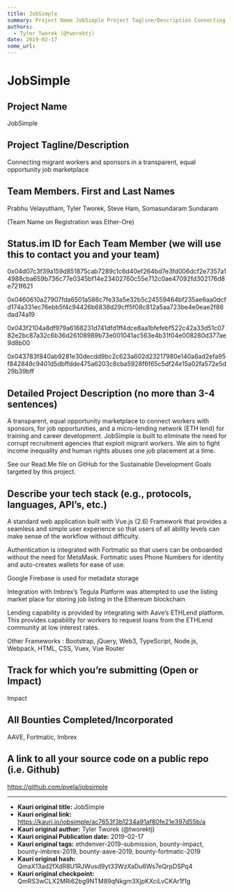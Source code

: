```yaml
---
title: JobSimple
summary: Project Name JobSimple Project Tagline/Description Connecting migrant workers and sponsors in a transparent, equal opportunity job marketplace Team Members. First and Last Names Prabhu Velayutham, Tyler Tworek, Steve Ham, Somasundaram Sundaram (Team Name on Registration was Ether-Ore) Status.im ID for Each Team Member (we will use this to contact you and your team) 0x04d07c3f39a159d851875cab7289c1c6d40ef264bd7e3fd006dcf2e7357a14988cba659b736c77e0345bf14e23402760c55e712c0ae47092fd302176d8e721f621
authors:
  - Tyler Tworek (@tworektj)
date: 2019-02-17
some_url: 
---
```


# JobSimple


## Project Name

JobSimple

## Project Tagline/Description 

Connecting migrant workers and sponsors in a transparent, equal opportunity job marketplace

## Team Members. First and Last Names
Prabhu Velayutham,
Tyler Tworek,
Steve Ham,
Somasundaram Sundaram

(Team Name on Registration was Ether-Ore)

## Status.im ID for Each Team Member (we will use this to contact you and your team)
0x04d07c3f39a159d851875cab7289c1c6d40ef264bd7e3fd006dcf2e7357a14988cba659b736c77e0345bf14e23402760c55e712c0ae47092fd302176d8e721f621

0x0460610a27907fda6501a586c7fe33a5e32b5c24559464bf235ae6aa0dcfd174a331ec76ebb5f4c94426b6838d29cff5f08c812a5aa723be4e0eae2f86dad74a19

0x043f2104a8df979a6168231d741dfd1ff4dce8aa1bfefebf522c42a33d51c0782e2bc87a32c6b36d26108989b73e001041ac563e4b31f04e008280d377ae9d8b00

0x043783f840ab9281e30decdd9bc2c623a602d23217980e140a6ad2efa95f842848c9401d5dbffdde475a6203c8cba5928f6f65c5df24e15a02fa572e5d29b39bff

## Detailed Project Description (no more than 3-4 sentences)
A transparent, equal opportunity marketplace to connect workers with sponsors, for job opportunities, and a micro-lending network (ETH lend) for training and career development.  JobSimple is built to eliminate the need for corrupt recruitment agencies that exploit migrant workers. We aim to fight income inequality and human rights abuses one job placement at a time. 

See our Read.Me file on GitHub for the Sustainable Development Goals targeted by this project. 

## Describe your tech stack (e.g., protocols, languages, API’s, etc.)
A standard web application built with Vue.js (2.6) Framework  that provides a seamless and simple user experience so that users of all ability levels can make sense of the workflow without difficulty.

Authentication is integrated with Fortmatic so that users can be onboarded without the need for MetaMask. Fortmatic uses Phone Numbers for identity and auto-creates wallets for ease of use.

Google Firebase is used for metadata storage

Integration with Imbrex’s Tegula Platform was attempted to use the listing market place for storing job listing in the Ethereum blockchain

Lending capability is provided by integrating with Aave’s ETHLend platform. This provides capability for workers to request loans from the ETHLend community at low interest rates.

Other Frameworks : Bootstrap, jQuery, Web3, TypeScript, Node.js, Webpack, HTML, CSS, Vuex, Vue Router


## Track for which you’re submitting (Open or Impact)
Impact

## All Bounties Completed/Incorporated
AAVE,
Fortmatic,
Imbrex


## A link to all your source code on a public repo (i.e. Github)
https://github.com/pvela/jobsimple




---

- **Kauri original title:** JobSimple
- **Kauri original link:** https://kauri.io/jobsimple/ac7653f3b1234a91af80fe21e397d55b/a
- **Kauri original author:** Tyler Tworek (@tworektj)
- **Kauri original Publication date:** 2019-02-17
- **Kauri original tags:** ethdenver-2019-submission, bounty-impact, bounty-imbrex-2019, bounty-aave-2019, bounty-fortmatic-2019
- **Kauri original hash:** QmaX13ad2fXdR8U1RJWusd9yt33WzXaDu6Ws7eQrpDSPq4
- **Kauri original checkpoint:** QmRS3wCLX2MRi62bg9NTM89qNkgm3XjpKXciLvCKAr1f1g



